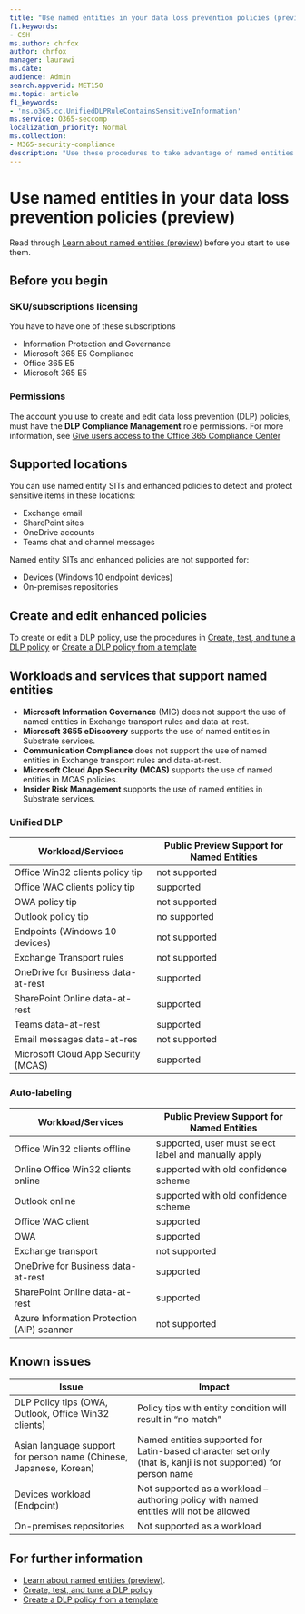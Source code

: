 ```yaml
---
title: "Use named entities in your data loss prevention policies (preview)"
f1.keywords:
- CSH
ms.author: chrfox
author: chrfox
manager: laurawi
ms.date:
audience: Admin
search.appverid: MET150
ms.topic: article
f1_keywords:
- 'ms.o365.cc.UnifiedDLPRuleContainsSensitiveInformation'
ms.service: O365-seccomp
localization_priority: Normal
ms.collection: 
- M365-security-compliance
description: "Use these procedures to take advantage of named entities in your data loss prevention policies"
---
```


# Use named entities in your data loss prevention policies (preview)

Read through [Learn about named entities (preview)](named-entities-learn.md) before you start to use them.

## Before you begin

### SKU/subscriptions licensing

You have to have one of these subscriptions

- Information Protection and Governance
- Microsoft 365 E5 Compliance
- Office 365 E5
- Microsoft 365 E5

### Permissions

The account you use to create and edit data loss prevention (DLP) policies, must have the **DLP Compliance Management** role permissions. For more information, see [Give users access to the Office 365 Compliance Center](../security/office-365-security/grant-access-to-the-security-and-compliance-center.md)


## Supported locations

You can use named entity SITs and enhanced policies to detect and protect sensitive items in these locations:

- Exchange email
- SharePoint sites
- OneDrive accounts
- Teams chat and channel messages

Named entity SITs and enhanced policies are not supported for:

- Devices (Windows 10 endpoint devices)
- On-premises repositories

## Create and edit enhanced policies

To create or edit a DLP policy, use the procedures in [Create, test, and tune a DLP policy](create-test-tune-dlp-policy.md) or [Create a DLP policy from a template](create-a-dlp-policy-from-a-template.md)

## Workloads and services that support named entities

- **Microsoft Information Governance** (MIG) does not support the use of named entities in Exchange transport rules and data-at-rest.
- **Microsoft 3655 eDiscovery** supports the use of named entities in Substrate services.
- **Communication Compliance** does not support the use of named entities in Exchange transport rules and data-at-rest.
- **Microsoft Cloud App Security (MCAS)** supports the use of named entities in MCAS policies.
- **Insider Risk Management** supports the use of named entities in Substrate services.

### Unified DLP

|Workload/Services  |Public Preview Support for Named Entities  |
|---------|---------|
|Office Win32 clients policy tip    |not supported  |
|Office WAC clients policy tip    |supported         |
|OWA policy tip     |not supported         |
|Outlook policy tip     |no supported |
|Endpoints (Windows 10 devices)     |not supported  |
|Exchange Transport rules     |not supported |
|OneDrive for Business data-at-rest     |supported         |
|SharePoint Online data-at-rest     |supported         |
|Teams data-at-rest     |supported         |
|Email messages data-at-res     |not supported         |
|Microsoft Cloud App Security (MCAS)     |supported         |

### Auto-labeling

|Workload/Services |Public Preview Support for Named Entities  |
|---------|---------|
|Office Win32 clients offline   |supported, user must select label and manually apply |
|Online Office Win32 clients online|supported with old confidence scheme |
|Outlook online   |supported with old confidence scheme  |
|Office WAC client     |supported |
|OWA     |supported |
|Exchange transport     |not supported |
|OneDrive for Business data-at-rest     |supported |
|SharePoint Online data-at-rest|supported|
|Azure Information Protection (AIP) scanner|not supported|

## Known issues 

|Issue  |Impact  |
|---------|---------|
|DLP Policy tips (OWA, Outlook, Office Win32 clients)     |   Policy tips with entity condition will result in “no match”      |
| Asian language support for person name (Chinese, Japanese, Korean)    | Named entities supported for Latin-based character set only (that is, kanji is not supported) for person name        |
|Devices workload (Endpoint)     | Not supported as a workload – authoring policy with named entities will not be allowed        |
|On-premises repositories    | Not supported as a workload|

## For further information
<!-- - [Sensitive information type entity definitions](sensitive-information-type-entity-definitions.md)-->
- [Learn about named entities (preview)](named-entities-learn.md).
- [Create, test, and tune a DLP policy](create-test-tune-dlp-policy.md)
- [Create a DLP policy from a template](create-a-dlp-policy-from-a-template.md)
